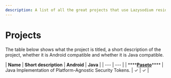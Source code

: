 ```yaml
---
description: A list of all the great projects that use Lazysodium reside on this page.
---
```


# Projects

The table below shows what the project is titled, a short description of the project, whether it is Android compatible and whether it is Java compatible.

| **Name** | **Short description** | **Android**  | **Java** |
| --- | --- |
| \*\*\*\*[**Paseto**](https://paseto.io/)\*\*\*\* | Java Implementation of Platform-Agnostic Security Tokens.  | ✓ | ✓ |

